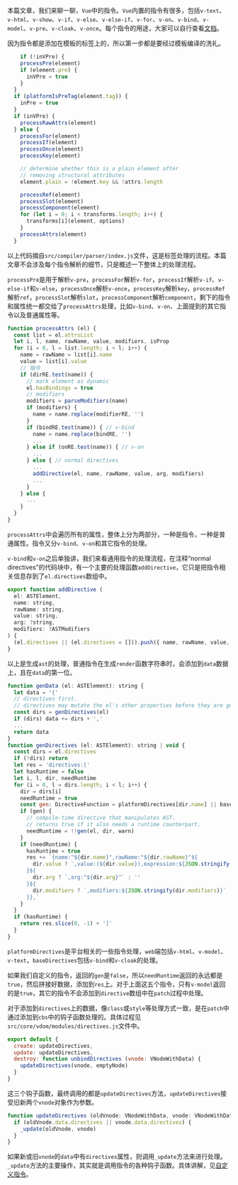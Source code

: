 本篇文章，我们来聊一聊，`Vue`中的指令。`Vue`内置的指令有很多，包括`v-text`、`v-html`、`v-show`、`v-if`、`v-else`、`v-else-if`、`v-for`、`v-on`、`v-bind`、`v-model`、`v-pre`、`v-cloak`、`v-once`。每个指令的用途，大家可以自行查看[文档](https://cn.vuejs.org/v2/api/#指令)。

因为指令都是添加在模板的标签上的，所以第一步都是要经过模板编译的洗礼。

```JavaScript
	if (!inVPre) {
    processPre(element)
    if (element.pre) {
      inVPre = true
    }
  }
  if (platformIsPreTag(element.tag)) {
    inPre = true
  }
  if (inVPre) {
    processRawAttrs(element)
  } else {
    processFor(element)
    processIf(element)
    processOnce(element)
    processKey(element)

    // determine whether this is a plain element after
    // removing structural attributes
    element.plain = !element.key && !attrs.length

    processRef(element)
    processSlot(element)
    processComponent(element)
    for (let i = 0; i < transforms.length; i++) {
      transforms[i](element, options)
    }
    processAttrs(element)
  }
```

以上代码摘自`src/compiler/parser/index.js`文件，这是标签处理的流程。本篇文章不会涉及每个指令解析的细节，只是概述一下整体上的处理流程。

`processPre`是用于解析`v-pre`，`processFor`解析`v-for`，`processIf`解析`v-if`、`v-else-if`和`v-else`，`processOnce`解析`v-once`，`processKey`解析`key`，`processRef`解析`ref`，`processSlot`解析`slot`，`processComponent`解析`component`，剩下的指令和属性统一都交给了`processAttrs`处理，比如`v-bind`、`v-on`、上面提到的其它指令以及普通属性等。

```JavaScript
function processAttrs (el) {
  const list = el.attrsList
  let i, l, name, rawName, value, modifiers, isProp
  for (i = 0, l = list.length; i < l; i++) {
    name = rawName = list[i].name
    value = list[i].value
    // 指令
    if (dirRE.test(name)) {
      // mark element as dynamic
      el.hasBindings = true
      // modifiers
      modifiers = parseModifiers(name)
      if (modifiers) {
        name = name.replace(modifierRE, '')
      }
      if (bindRE.test(name)) { // v-bind
        name = name.replace(bindRE, '')
        ...
      } else if (onRE.test(name)) { // v-on
        ...
      } else { // normal directives
        ...
        addDirective(el, name, rawName, value, arg, modifiers)
        ...
      }
    } else {
      ...
    }
  }
}
```

`processAttrs`中会遍历所有的属性，整体上分为两部分，一种是指令，一种是普通属性。指令又分`v-bind`、`v-on`和其它指令的处理。

`v-bind`和`v-on`之后单独讲，我们来看通用指令的处理流程，在注释“normal directives”的代码块中，有一个主要的处理函数`addDirective`，它只是把指令相关信息存到了`el.directives`数组中。

```JavaScript
export function addDirective (
  el: ASTElement,
  name: string,
  rawName: string,
  value: string,
  arg: ?string,
  modifiers: ?ASTModifiers
) {
  (el.directives || (el.directives = [])).push({ name, rawName, value, arg, modifiers })
}
```

以上是生成`ast`的处理，普通指令在生成`render`函数字符串时，会添加到`data`数据上，且在`data`的第一位。

```JavaScript
function genData (el: ASTElement): string {
  let data = '{'
  // directives first.
  // directives may mutate the el's other properties before they are generated.
  const dirs = genDirectives(el)
  if (dirs) data += dirs + ','
  ...
  return data
}
function genDirectives (el: ASTElement): string | void {
  const dirs = el.directives
  if (!dirs) return
  let res = 'directives:['
  let hasRuntime = false
  let i, l, dir, needRuntime
  for (i = 0, l = dirs.length; i < l; i++) {
    dir = dirs[i]
    needRuntime = true
    const gen: DirectiveFunction = platformDirectives[dir.name] || baseDirectives[dir.name]
    if (gen) {
      // compile-time directive that manipulates AST.
      // returns true if it also needs a runtime counterpart.
      needRuntime = !!gen(el, dir, warn)
    }
    if (needRuntime) {
      hasRuntime = true
      res += `{name:"${dir.name}",rawName:"${dir.rawName}"${
        dir.value ? `,value:(${dir.value}),expression:${JSON.stringify(dir.value)}` : ''
      }${
        dir.arg ? `,arg:"${dir.arg}"` : ''
      }${
        dir.modifiers ? `,modifiers:${JSON.stringify(dir.modifiers)}` : ''
      }},`
    }
  }
  if (hasRuntime) {
    return res.slice(0, -1) + ']'
  }
}
```

`platformDirectives`是平台相关的一些指令处理，`web`端包括`v-html`、`v-model`、`v-text`，`baseDirectives`包括`v-bind`和`v-cloak`的处理。

如果我们自定义的指令，返回的`gen`是`false`，所以`needRuntime`返回的永远都是`true`，然后拼接好数据，添加到`res`上。对于上面这五个指令，只有`v-model`返回的是`true`，其它的指令不会添加到`directive`数组中在`patch`过程中处理。

对于添加到`directives`上的数据，像`class`或`style`等处理方式一致，是在`patch`中通过添加到`cbs`中的钩子函数处理的。具体过程见`src/core/vdom/modules/directives.js`文件中。

```JavaScript
export default {
  create: updateDirectives,
  update: updateDirectives,
  destroy: function unbindDirectives (vnode: VNodeWithData) {
    updateDirectives(vnode, emptyNode)
  }
}
```

这三个钩子函数，最终调用的都是`updateDirectives`方法，`updateDirectives`接受旧新两个`vnode`对象作为参数。

```JavaScript
function updateDirectives (oldVnode: VNodeWithData, vnode: VNodeWithData) {
  if (oldVnode.data.directives || vnode.data.directives) {
    _update(oldVnode, vnode)
  }
}
```

如果新或旧`vnode`的`data`中有`directives`属性，则调用`_update`方法来进行处理。`_update`方法的主要操作，其实就是调用指令的各种钩子函数。具体讲解，见[自定义指令](自定义指令.md)。
